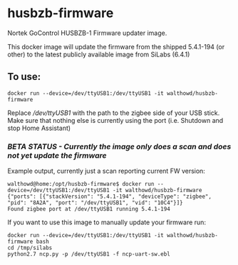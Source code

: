 # husbzb-firmware


Nortek GoControl HUSBZB-1 Firmware updater image. 

This docker image will update the firmware from the shipped 5.4.1-194 (or other) to the latest publicly available image from SiLabs (6.4.1)

## To use:
`docker run --device=/dev/ttyUSB1:/dev/ttyUSB1 -it walthowd/husbzb-firmware`

Replace */dev/ttyUSB1* with the path to the zigbee side of your USB stick. Make sure that nothing else is currently using the port (i.e. Shutdown and stop Home Assistant)

### *BETA STATUS - Currently the image only does a scan and does not yet update the firmware*

Example output, currently just a scan reporting current FW version: 
```
walthowd@home:/opt/husbzb-firmware$ docker run --device=/dev/ttyUSB1:/dev/ttyUSB1 -it walthowd/husbzb-firmware
{"ports": [{"stackVersion": "5.4.1-194", "deviceType": "zigbee", "pid": "8A2A", "port": "/dev/ttyUSB1", "vid": "10C4"}]}
Found zigbee port at /dev/ttyUSB1 running 5.4.1-194
```

If you want to use this image to manually update your firmware run:

```
docker run --device=/dev/ttyUSB1:/dev/ttyUSB1 -it walthowd/husbzb-firmware bash
cd /tmp/silabs
python2.7 ncp.py -p /dev/ttyUSB1 -f ncp-uart-sw.ebl 
```
